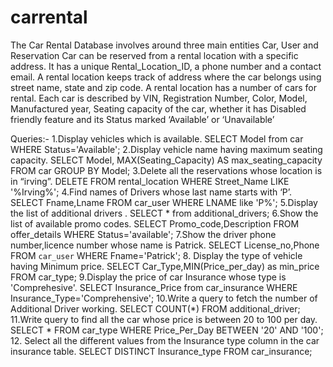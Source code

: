 # carrental
The Car Rental Database involves around three main entities Car, User and Reservation
Car can be reserved from a rental location with a specific address. It has a unique Rental_Location_ID, a phone number and a contact email. A rental location keeps track of address where the car belongs using street name, state and zip code.
A rental location has a number of cars for rental. Each car is described by VIN, Registration Number, Color, Model, Manufactured year, Seating capacity of the car, whether it has Disabled friendly feature and its Status marked ‘Available’ or ‘Unavailable’

Queries:-
1.Display vehicles which is available.
SELECT Model from car WHERE Status='Available';
2.Display vehicle name having maximum seating capacity.
SELECT Model, MAX(Seating_Capacity) AS max_seating_capacity FROM car GROUP BY Model;
3.Delete all the reservations whose location is in “irving”.
DELETE FROM rental_location WHERE Street_Name LIKE '%Irving%';
4.Find names of Drivers whose last name starts with ‘P’.
SELECT Fname,Lname FROM car_user WHERE LNAME like 'P%';
5.Display the list of additional drivers .
SELECT * from additional_drivers;
6.Show the list of available promo codes.
SELECT Promo_code,Description FROM offer_details WHERE Status='available';
7.Show the driver phone number,licence number whose name is Patrick.
SELECT License_no,Phone FROM `car_user` WHERE Fname='Patrick';
8. Display the type of vehicle having Minimum price.
SELECT Car_Type,MIN(Price_per_day) as min_price FROM car_type;
9.Display the price of car Insurance whose type is 'Comprehesive'.
SELECT Insurance_Price from car_insurance WHERE Insurance_Type='Comprehensive';
10.Write a query to fetch the number of Additional Driver working.
SELECT COUNT(*) FROM additional_driver;
11.Write query to find all the car whose price is between 20 to 100 per day.
SELECT * FROM car_type WHERE Price_Per_Day BETWEEN '20' AND '100';
12. Select all the different values from the Insurance type column in the car insurance table.
SELECT DISTINCT Insurance_type FROM car_insurance;
